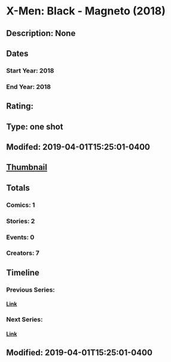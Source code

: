 # X-Men: Black - Magneto (2018)
## Description: None
## Dates
### Start Year: 2018
### End Year: 2018
## Rating: 
## Type: one shot
## Modifed: 2019-04-01T15:25:01-0400
## [Thumbnail](http://i.annihil.us/u/prod/marvel/i/mg/b/40/image_not_available.jpg)
## Totals
### Comics: 1
### Stories: 2
### Events: 0
### Creators: 7
## Timeline
### Previous Series: 
#### [Link]()
### Next Series: 
#### [Link]()
## Modified: 2019-04-01T15:25:01-0400